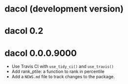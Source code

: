# dacol (development version)

# dacol 0.2

# dacol 0.0.0.9000

* Use Travis CI with `use_tidy_ci()` and `use_travis()`
* Add rank_ptile: a function to rank in percentile
* Add a `NEWS.md` file to track changes to the package.
